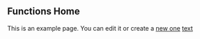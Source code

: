 ## Functions Home

This is an example page. You can edit it or create a [new one](new_page.md)
[text](example-page.md)